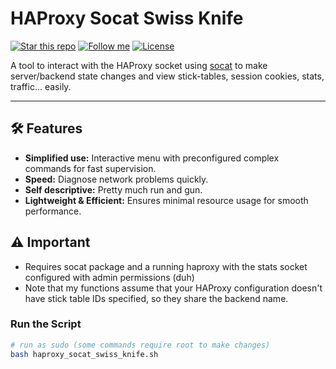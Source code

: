# HAProxy Socat Swiss Knife

[![Star this repo](https://img.shields.io/github/stars/Dyarven/haproxy-socat-swiss-knife?style=social)](https://github.com/Dyarven/haproxy-socat-swiss-knife/stargazers)
[![Follow me](https://img.shields.io/github/followers/Dyarven?style=social)](https://github.com/Dyarven)
[![License](https://img.shields.io/github/license/Dyarven/haproxy-socat-swiss-knife)](https://github.com/Dyarven/haproxy-socat-swiss-knife/blob/main/LICENSE)

A tool to interact with the HAProxy socket using [socat](https://www.kali.org/tools/socat/) to make server/backend state changes and view stick-tables, session cookies, stats, traffic... easily.

---

## 🛠 Features
- **Simplified use:** Interactive menu with preconfigured complex commands for fast supervision.
- **Speed:** Diagnose network problems quickly.
- **Self descriptive:** Pretty much run and gun.
- **Lightweight & Efficient:** Ensures minimal resource usage for smooth performance.

## ⚠️ Important
- Requires socat package and a running haproxy with the stats socket configured with admin permissions (duh)
- Note that my functions assume that your HAProxy configuration doesn't have stick table IDs specified, so they share the backend name.
  
### Run the Script
```bash
# run as sudo (some commands require root to make changes)
bash haproxy_socat_swiss_knife.sh
```

